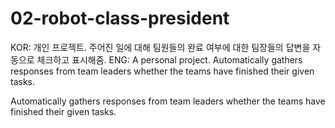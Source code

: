 # 02-robot-class-president

KOR: 개인 프로젝트. 주어진 일에 대해 팀원들의 완료 여부에 대한 팀장들의 답변을 자동으로 체크하고 표시해줌.
ENG: A personal project. Automatically gathers responses from team leaders whether the teams have finished their given tasks.  

Automatically gathers responses from team leaders whether the teams have finished their given tasks.
